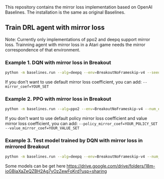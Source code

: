 This repository contains the mirror loss implementation based on OpenAI Baselines. The installation is the same as original Baselines.
## Train DRL agent with mirror loss
Note: Currently only implementations of ppo2 and deepq support mirror loss. Trainning agent with mirror loss in a Atari game needs the mirror correspondence of that environment.
### Example 1. DQN with mirror loss in Breakout
```bash
python -m baselines.run --alg=deepq --env=BreakoutNoFrameskip-v4 --seed=0 --num_timesteps=1e7 --log_path=YOUR_LOG_PATH --save_path=YOUR_SAVE_PATH --mirror
```
If you don't want to use default mirror loss coefficient, you can add: ``--mirror_coef=YOUR_SET``
### Example 2. PPO with mirror loss in Breakout
```bash
python -m baselines.run --alg=ppo2 --env=BreakoutNoFrameskip-v4 --num_env=8 --seed=0 --num_timesteps=1e7 --log_path=YOUR_LOG_PATH --save_path=YOUR_SAVE_PATH --mirror
``` 
If you don't want to use default policy mirror loss coefficient and value mirror loss coefficient, you can add:
``--policy_mirror_coef=YOUR_POLICY_SET --value_mirror_coef=YOUR_VALUE_SET``
### Example 3. Test model trained by DQN with mirror loss in mirrored Breakout
```bash
python -m baselines.run --alg=deepq --env=BreakoutNoFrameskip-v4 --num_timesteps=0 --num_env=1 --load_path=YOUR_MODEL_PATH --play --mirror
```
Some models can be get here <https://drive.google.com/drive/folders/18m-ioGBiaXaZeQZBH2Ag7yOzZewFoKrd?usp=sharing> 